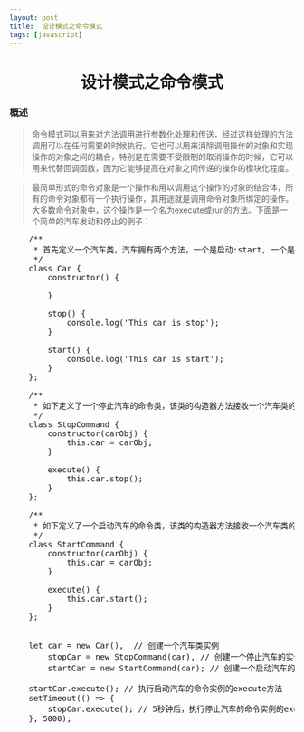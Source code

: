 ```yaml
---
layout: post
title:	设计模式之命令模式
tags: [javascript]
---
```


<h1 style="text-align:center;">设计模式之命令模式</h1>

### 概述

> 命令模式可以用来对方法调用进行参数化处理和传送，经过这样处理的方法调用可以在任何需要的时候执行。它也可以用来消除调用操作的对象和实现操作的对象之间的耦合，特别是在需要不受限制的取消操作的时候，它可以用来代替回调函数，因为它能够提高在对象之间传递的操作的模块化程度。

> 最简单形式的命令对象是一个操作和用以调用这个操作的对象的结合体，所有的命令对象都有一个执行操作，其用途就是调用命令对象所绑定的操作。大多数命令对象中，这个操作是一个名为execute或run的方法。下面是一个简单的汽车发动和停止的例子：

<pre>
	/**
	 * 首先定义一个汽车类，汽车拥有两个方法，一个是启动:start, 一个是停止:stop;
	 */
	class Car {
		constructor() {

		}

		stop() {
			console.log('This car is stop');
		}

		start() {
			console.log('This car is start');
		}
	};

	/**
	 * 如下定义了一个停止汽车的命令类，该类的构造器方法接收一个汽车类的实例，并且有一个名为execute的方法，该方法的作用就是调用传入的汽车类实例的stop方法
	 */
	class StopCommand {
		constructor(carObj) {
			this.car = carObj;
		}

		execute() {
			this.car.stop();
		}
	};
	
	/**
	 * 如下定义了一个启动汽车的命令类，该类的构造器方法接收一个汽车类的实例，有一个名为execute的方法，该方法的作用就是调用传入的汽车类实例的start方法
	 */
	class StartCommand {
		constructor(carObj) {
			this.car = carObj;
		}

		execute() {
			this.car.start();
		}
	};


	let car = new Car(),  // 创建一个汽车类实例
		stopCar = new StopCommand(car), // 创建一个停止汽车的实例，并传入上述创建的汽车类实例
		startCar = new StartCommand(car); // 创建一个启动汽车的实例，并传入上述创建的汽车实例

	startCar.execute(); // 执行启动汽车的命令实例的execute方法
	setTimeout(() => {
		stopCar.execute(); // 5秒钟后，执行停止汽车的命令实例的execute方法
	}, 5000);
</pre>